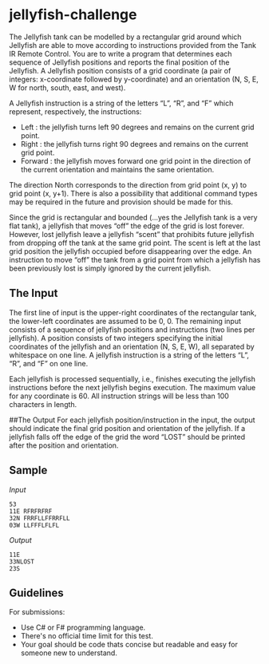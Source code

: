# jellyfish-challenge

The Jellyfish tank can be modelled by a rectangular grid around which Jellyfish are able to move according to instructions provided from the Tank IR Remote Control. You are to write a program that determines each sequence of Jellyfish positions and reports the final position of the Jellyfish. A Jellyfish position consists of a grid coordinate (a pair of integers: x-coordinate followed by y-coordinate) and an orientation (N, S, E, W for north, south, east, and west).

A Jellyfish instruction is a string of the letters “L”, “R”, and “F” which represent, respectively, the instructions:

 - Left : the jellyfish turns left 90 degrees and remains on the current grid point.
 - Right : the jellyfish turns right 90 degrees and remains on the current grid point.
 - Forward : the jellyfish moves forward one grid point in the direction of the current orientation and maintains the same orientation.

The direction North corresponds to the direction from grid point (x, y) to grid point (x, y+1). There is also a possibility that additional command types may be required in the future and provision should be made for this.

Since the grid is rectangular and bounded (...yes the Jellyfish tank is a very flat tank), a jellyfish that moves “off” the edge of the grid is lost forever. However, lost jellyfish leave a jellyfish “scent” that prohibits future jellyfish from dropping off the tank at the same grid point. The scent is left at the last grid position the jellyfish occupied before disappearing over the edge. An instruction to move “off” the tank from a grid point from which a jellyfish has been previously lost is simply ignored by the current jellyfish.

## The Input

The first line of input is the upper-right coordinates of the rectangular tank, the lower-left coordinates are assumed to be 0, 0. The remaining input consists of a sequence of jellyfish positions and instructions (two lines per jellyfish). A position consists of two integers specifying the initial coordinates of the jellyfish and an orientation (N, S, E, W), all separated by whitespace on one line. A jellyfish instruction is a string of the letters “L”, “R”, and “F” on one line.

Each jellyfish is processed sequentially, i.e., finishes executing the jellyfish instructions before the next jellyfish begins execution. The maximum value for any coordinate is 60. All instruction strings will be less than 100 characters in length.

##The Output
For each jellyfish position/instruction in the input, the output should indicate the final grid position and orientation of the jellyfish. If a jellyfish falls off the edge of the grid the word “LOST” should be printed after the position and orientation.

## Sample

*Input*
```
53
11E RFRFRFRF
32N FRRFLLFFRRFLL
03W LLFFFLFLFL
```

*Output*
```
11E
33NLOST
23S
```

## Guidelines

For submissions:

- Use C# or F# programming language.
- There's no official time limit for this test.
- Your goal should be code thats concise but readable and easy for someone new to understand.

